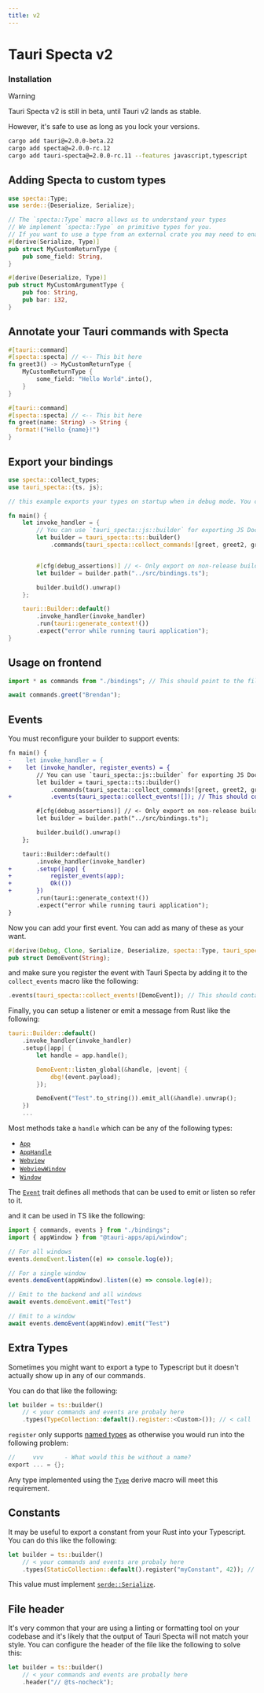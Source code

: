 ```yaml
---
title: v2
---
```


# Tauri Specta v2

### Installation

> [!WARNING]
> Tauri Specta v2 is still in beta, until Tauri v2 lands as stable.
> 
> However, it's safe to use as long as you lock your versions.

```bash
cargo add tauri@=2.0.0-beta.22
cargo add specta@=2.0.0-rc.12
cargo add tauri-specta@=2.0.0-rc.11 --features javascript,typescript
```

## Adding Specta to custom types

```rust
use specta::Type;
use serde::{Deserialize, Serialize};

// The `specta::Type` macro allows us to understand your types
// We implement `specta::Type` on primitive types for you.
// If you want to use a type from an external crate you may need to enable the feature on Specta.
#[derive(Serialize, Type)]
pub struct MyCustomReturnType {
    pub some_field: String,
}

#[derive(Deserialize, Type)]
pub struct MyCustomArgumentType {
    pub foo: String,
    pub bar: i32,
}
```

## Annotate your Tauri commands with Specta

```rust
#[tauri::command]
#[specta::specta] // <-- This bit here
fn greet3() -> MyCustomReturnType {
    MyCustomReturnType {
        some_field: "Hello World".into(),
    }
}

#[tauri::command]
#[specta::specta] // <-- This bit here
fn greet(name: String) -> String {
  format!("Hello {name}!")
}
```

## Export your bindings

```rust
use specta::collect_types;
use tauri_specta::{ts, js};

// this example exports your types on startup when in debug mode. You can do whatever.

fn main() {
    let invoke_handler = {
        // You can use `tauri_specta::js::builder` for exporting JS Doc instead of Typescript!`
        let builder = tauri_specta::ts::builder()
            .commands(tauri_specta::collect_commands![greet, greet2, greet3 ]); // <- Each of your commands


        #[cfg(debug_assertions)] // <- Only export on non-release builds
        let builder = builder.path("../src/bindings.ts");

        builder.build().unwrap()
    };

    tauri::Builder::default()
        .invoke_handler(invoke_handler)
        .run(tauri::generate_context!())
        .expect("error while running tauri application");
}
```

## Usage on frontend

```ts
import * as commands from "./bindings"; // This should point to the file we export from Rust

await commands.greet("Brendan");
```

## Events

You must reconfigure your builder to support events:

```diff
fn main() {
-    let invoke_handler = {
+    let (invoke_handler, register_events) = {
        // You can use `tauri_specta::js::builder` for exporting JS Doc instead of Typescript!`
        let builder = tauri_specta::ts::builder()
            .commands(tauri_specta::collect_commands![greet, greet2, greet3 ]) // <- Each of your commands
+           .events(tauri_specta::collect_events![]); // This should contain all your events.

        #[cfg(debug_assertions)] // <- Only export on non-release builds
        let builder = builder.path("../src/bindings.ts");

        builder.build().unwrap()
    };

    tauri::Builder::default()
        .invoke_handler(invoke_handler)
+       .setup(|app| {
+           register_events(app);
+           Ok(())
+       })
        .run(tauri::generate_context!())
        .expect("error while running tauri application");
}
```

Now you can add your first event. You can add as many of these as your want.

```rust
#[derive(Debug, Clone, Serialize, Deserialize, specta::Type, tauri_specta::Event)]
pub struct DemoEvent(String);
```

and make sure you register the event with Tauri Specta by adding it to the `collect_events` macro like the following:
```rust
.events(tauri_specta::collect_events![DemoEvent]); // This should contain all your events, comma separated.
```

Finally, you can setup a listener or emit a message from Rust like the following:

```rust
tauri::Builder::default()
    .invoke_handler(invoke_handler)
    .setup(|app| {
        let handle = app.handle();

        DemoEvent::listen_global(&handle, |event| {
            dbg!(event.payload);
        });

        DemoEvent("Test".to_string()).emit_all(&handle).unwrap();
    })
    ...
```

Most methods take a `handle` which can be any of the following types:
 - [`App`](https://docs.rs/tauri/2.0.0-beta.16/tauri/struct.App.html)
 - [`AppHandle`](https://docs.rs/tauri/2.0.0-beta.16/tauri/struct.AppHandle.html)
 - [`Webview`](https://docs.rs/tauri/2.0.0-beta.16/tauri/webview/struct.Webview.html)
 - [`WebviewWindow`](https://docs.rs/tauri/2.0.0-beta.16/tauri/webview/struct.WebviewWindow.html)
 - [`Window`](https://docs.rs/tauri/2.0.0-beta.16/tauri/window/struct.Window.html)

The [`Event`](https://docs.rs/tauri-specta/latest/tauri_specta/trait.Event.html) trait defines all methods that can be used to emit or listen so refer to it.

and it can be used in TS like the following:

```ts
import { commands, events } from "./bindings";
import { appWindow } from "@tauri-apps/api/window";

// For all windows
events.demoEvent.listen((e) => console.log(e));

// For a single window
events.demoEvent(appWindow).listen((e) => console.log(e));

// Emit to the backend and all windows
await events.demoEvent.emit("Test")

// Emit to a window
await events.demoEvent(appWindow).emit("Test")
```

## Extra Types

Sometimes you might want to export a type to Typescript but it doesn't actually show up in any of our commands.

You can do that like the following:

```rust
let builder = ts::builder()
    // < your commands and events are probaly here
    .types(TypeCollection::default().register::<Custom>()); // < call `register` as much as you want.
```

`register` only supports [named types](https://docs.rs/specta/2.0.0-rc.12/specta/type/trait.NamedType.html) as otherwise you would run into the following problem:
```rust
//     vvv      - What would this be without a name?
export ... = {};
```

Any type implemented using the [`Type`](https://docs.rs/specta/latest/specta/derive.Type.html) derive macro will meet this requirement.

## Constants

It may be useful to export a constant from your Rust into your Typescript. You can do this like the following:

```rust
let builder = ts::builder()
    // < your commands and events are probaly here
    .types(StaticCollection::default().register("myConstant", 42)); // < call `register` as much as you want.
```

This value must implement [`serde::Serialize`](https://docs.rs/serde/latest/serde/trait.Serialize.html).

## File header

It's very common that your are using a linting or formatting tool on your codebase and it's likely that the output of Tauri Specta will not match your style. You can configure the header of the file like the following to solve this:

```rust
let builder = ts::builder()
    // < your commands and events are probally here
    .header("// @ts-nocheck");
```